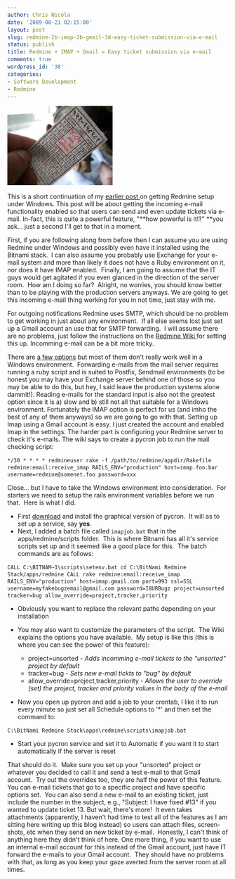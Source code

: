 ```yaml
---
author: Chris Nicola
date: '2009-08-21 02:15:00'
layout: post
slug: redmine-2b-imap-2b-gmail-3d-easy-ticket-submission-via-e-mail
status: publish
title: Redmine + IMAP + Gmail = Easy ticket submission via e-mail
comments: true
wordpress_id: '38'
categories:
- Software Development
- Redmine
---
```


![ticket][1] 

This is a short continuation of my [earlier post ][2]on getting Redmine setup under Windows. This post will be about getting the incoming e-mail functionality enabled so that users can send and even update tickets via e-mail. In-fact, this is quite a powerful feature, "**how powerful is it!?" **you ask... just a second I'll get to that in a moment. 

<!--more-->

First, if you are following along from before then I can assume you are using Redmine under Windows and possibly even have it installed using the Bitnami stack.  I can also assume you probably use Exchange for your e-mail system and more than likely it does not have a Ruby environment on it, nor does it have IMAP enabled.  Finally, I am going to assume that the IT guys would get agitated if you even glanced in the direction of the server room.  How am I doing so far?  Alright, no worries, you should know better than to be playing with the production servers anyways. We are going to get this incoming e-mail thing working for you in not time, just stay with me. 

For outgoing notifications Redmine uses SMTP, which should be no problem to get working in just about any environment.  If all else seems lost just set up a Gmail account an use that for SMTP forwarding.  I will assume there are no problems, just follow the instructions on the [Redmine Wiki ][3]for setting this up. Incomming e-mail can be a bit more tricky.  

There are [a few options][4] but most of them don't really work well in a Windows environment.  Forwarding e-mails from the mail server requires running a ruby script and is suited to Postfix, Sendmail environments (to be honest you may have your Exchange server behind one of those so you may be able to do this, but hey, I said leave the production systems alone dammit!). Reading e-mails for the standard input is also not the greatest option since it is a) slow and b) still not all that suitable for a Windows environment. Fortunately the IMAP option is perfect for us (and imho the best of any of them anyways) so we are going to go with that. Setting up Imap using a Gmail account is easy. I just created the account and enabled Imap in the settings. The harder part is configuring your Redmine server to check it's e-mails. The wiki says to create a pycron job to run the mail checking script: 

```
*/30 * * * * redmineuser rake -f /path/to/redmine/appdir/Rakefile redmine:email:receive_imap RAILS_ENV="production" host=imap.foo.bar username=redmine@somenet.foo password=xxx
```

Close... but I have to take the Windows environment into consideration.  For starters we need to setup the rails environment variables before we run that.  Here is what I did. 

  * First [download][5] and install the graphical version of pycron.  It will as to set up a service, say **yes**.
  * Next, I added a batch file called `imapjob.bat` that in the apps/redmine/scripts folder.  This is where Bitnami has all it's service scripts set up and it seemed like a good place for this.  The batch commands are as follows:

```
CALL C:\BITNAM~1\scripts\setenv.bat cd C:\BitNami Redmine Stack/apps/redmine CALL rake redmine:email:receive_imap RAILS_ENV="production" host=imap.gmail.com port=993 ssl=SSL username=myfakebugzemail@gmail.com password=I8URBugz project=unsorted tracker=bug allow_override=project,tracker,priority
```

  * Obviously you want to replace the relevant paths depending on your installation
  * You may also want to customize the parameters of the script.  The Wiki explains the options you have available.  My setup is like this (this is where you can see the power of this feature): 
    * project=unsorted - _Adds incomming e-mail tickets to the "unsorted" project by default_
    * tracker=bug _- Sets new e-mail tickts to "bug" by default_
    * allow_override=project,tracker,priority - _Allows the user to override (set) the project, tracker and priority values in the body of the e-mail_

  * Now you open up pycron and add a job to your crontab, I like it to run every minute so just set all Schedule options to '\*' and then set the command to: 
    
```
C:\BitNami Redmine Stack\apps\redmine\scripts\imapjob.bat
```

   * Start your pycron service and set it to Automatic if you want it to start automatically if the server is reset

That should do it.  Make sure you set up your "unsorted" project or whatever you decided to call it and send a test e-mail to that Gmail account.  Try out the overrides too, they are half the power of this feature.  You can e-mail tickets that go to a specific project and have specific options set.  You can also send a new e-mail to an existing ticket, just include the number in the subject, e.g., "Subject: I have fixed #13" if you wanted to update ticket 13. But wait, there's more!  It even takes attachments (apparently, I haven't had time to test all of the features as I am sitting here writing up this blog instead) so users can attach files, screen-shots, etc when they send an new ticket by e-mail.  Honestly, I can't think of anything here they didn't think of here. One more thing, if you want to use an internal e-mail account for this instead of the Gmail account, just have IT forward the e-mails to your Gmail account.  They should have no problems with that, as long as you keep your gaze averted from the server room at all times.

   [1]: /images/ticket.jpg (ticket)
   [2]: http://lucisferre.net/coding/2009/08/19/issue-feature-tracking-with-git-and-redmine-under-windows
   [3]: http://www.redmine.org/projects/redmine/wiki/EmailConfiguration
   [4]: http://www.redmine.org/projects/redmine/wiki/RedmineReceivingEmails
   [5]: http://www.kalab.com/freeware/pycron/pycron.htm

